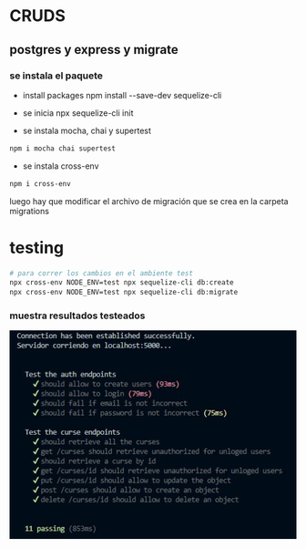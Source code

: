 # CRUDS
## postgres y express y migrate

### se instala el paquete 

- install packages 
npm install --save-dev sequelize-cli

- se inicia
npx sequelize-cli init

- se instala mocha, chai y supertest
```bash
npm i mocha chai supertest 
```
- se instala cross-env
```bash
npm i cross-env 
```
luego hay que modificar el archivo de migración que se crea en la carpeta migrations

# testing 

```bash
# para correr los cambios en el ambiente test
npx cross-env NODE_ENV=test npx sequelize-cli db:create
npx cross-env NODE_ENV=test npx sequelize-cli db:migrate
```
### muestra resultados testeados
![App Screenshot](https://github.com/ariescacy9/express_testing/blob/master/img/test.JPG?raw=true)

